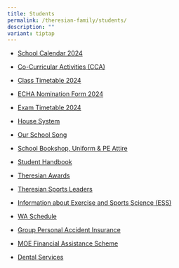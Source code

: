 ```yaml
---
title: Students
permalink: /theresian-family/students/
description: ""
variant: tiptap
---
```

<ul data-tight="true" class="tight">
<li>
<p><a href="/files/School_Calendar_for_YH_Letter_to_Parents_2024_180324.pdf" rel="noopener noreferrer nofollow" target="_blank">School Calendar 2024</a>
</p>
</li>
<li>
<p><a href="/theresian-family/students/co-curricular-activities-cca" rel="noopener noreferrer nofollow" target="_blank">Co-Curricular Activities (CCA)</a>
</p>
</li>
<li>
<p><a href="/theresian-family/students/class-time-table/" rel="noopener noreferrer nofollow" target="_blank">Class Timetable 2024</a>
</p>
</li>
<li>
<p><a href="/files/ECHA_Nomination_Form_2024.pdf" rel="noopener noreferrer nofollow" target="_blank">ECHA Nomination Form 2024</a>
</p>
</li>
<li>
<p><a href="/others/2023-exam-timetable" rel="noopener noreferrer nofollow" target="">Exam Timetable 2024</a>
</p>
</li>
<li>
<p><a href="/theresian-family/students/house-system" rel="noopener" target="_blank">House System</a>
</p>
</li>
<li>
<p><a href="/theresian-family/students/our-school-song" rel="noopener noreferrer nofollow" target="">Our School Song</a>
</p>
</li>
<li>
<p><a href="/theresian-family/students/school-bookshop-uniform-n-pe-attire" rel="noopener noreferrer nofollow" target="">School Bookshop, Uniform &amp; PE Attire</a>
</p>
</li>
<li>
<p><a href="/theresian-family/students/student-handbook" rel="noopener noreferrer nofollow" target="">Student Handbook</a>
</p>
</li>
<li>
<p><a href="/theresian-family/students/theresian-awards" rel="noopener noreferrer nofollow" target="">Theresian Awards</a>
</p>
</li>
<li>
<p><a href="/theresian-family/students/theresian-sports-leaders" rel="noopener noreferrer nofollow" target="">Theresian Sports Leaders</a>
</p>
</li>
<li>
<p><a href="/theresian-family/students/exercise-and-sports-science-ess" rel="noopener noreferrer nofollow" target="">Information about Exercise and Sports Science (ESS)</a>
</p>
</li>
<li>
<p><a href="/others/2024-weighted-assessment-wa-schedule" rel="noopener noreferrer nofollow" target="">WA Schedule</a>
</p>
</li>
<li>
<p><a href="/folders/students/group-personal-accident-gpa-insurance-for-student" rel="noopener noreferrer nofollow" target="">Group Personal Accident Insurance</a>
</p>
</li>
<li>
<p><a href="/theresian-family/students/moe-financial-assistance-scheme/" rel="noopener noreferrer nofollow" target="">MOE Financial Assistance Scheme</a>
</p>
</li>
<li>
<p><a href="/theresian-family/students/dental-services/" rel="noopener noreferrer nofollow" target="">Dental Services</a>
</p>
</li>
</ul>
<p></p>
